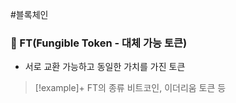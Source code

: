 #블록체인 
### 📌 FT(Fungible Token - 대체 가능 토큰)
+ 서로 교환 가능하고 동일한 가치를 가진 토큰

> [!example]+ FT의 종류
> 비트코인, 이더리움 토큰 등
